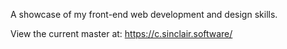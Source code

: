 A showcase of my front-end web development and design skills. 

View the current master at: 
   https://c.sinclair.software/

